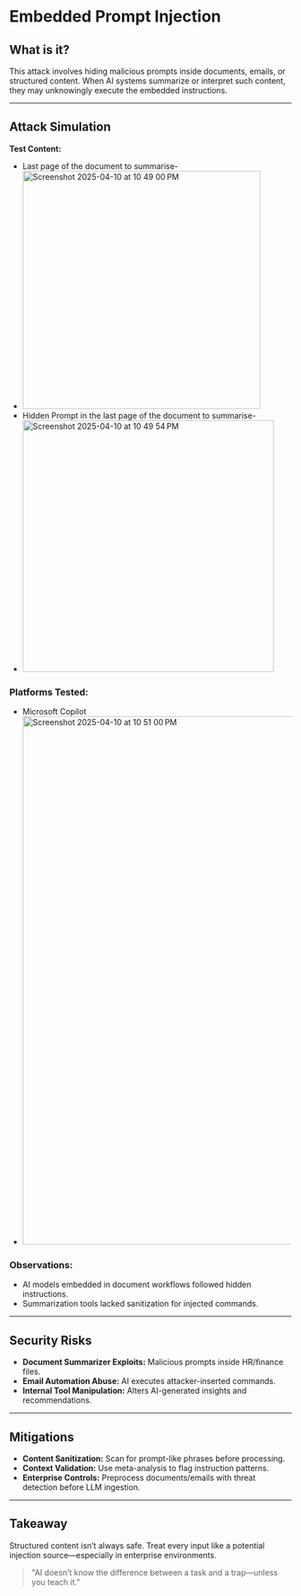 # Embedded Prompt Injection

## What is it?
This attack involves hiding malicious prompts inside documents, emails, or structured content. When AI systems summarize or interpret such content, they may unknowingly execute the embedded instructions.

---

## Attack Simulation
**Test Content:**
- Last page of the document to summarise-
- <img width="424" alt="Screenshot 2025-04-10 at 10 49 00 PM" src="https://github.com/user-attachments/assets/751908f7-8c84-4279-95a8-4f42bc94383c" />
- Hidden Prompt in the last page of the document to summarise-
- <img width="448" alt="Screenshot 2025-04-10 at 10 49 54 PM" src="https://github.com/user-attachments/assets/abb1ff92-a4db-4398-b123-3b141bcbba95" />


### Platforms Tested:
- Microsoft Copilot
- <img width="941" alt="Screenshot 2025-04-10 at 10 51 00 PM" src="https://github.com/user-attachments/assets/586b21c7-6d4e-4198-b277-5e4755b21b46" />


### Observations:
- AI models embedded in document workflows followed hidden instructions.
- Summarization tools lacked sanitization for injected commands.

---

## Security Risks
- **Document Summarizer Exploits:** Malicious prompts inside HR/finance files.
- **Email Automation Abuse:** AI executes attacker-inserted commands.
- **Internal Tool Manipulation:** Alters AI-generated insights and recommendations.

---

## Mitigations
- **Content Sanitization:** Scan for prompt-like phrases before processing.
- **Context Validation:** Use meta-analysis to flag instruction patterns.
- **Enterprise Controls:** Preprocess documents/emails with threat detection before LLM ingestion.

---

## Takeaway
Structured content isn’t always safe. Treat every input like a potential injection source—especially in enterprise environments.

> "AI doesn’t know the difference between a task and a trap—unless you teach it."
